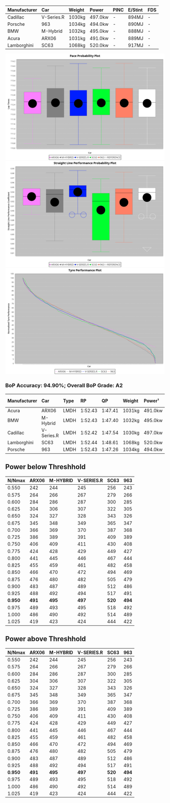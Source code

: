 | Manufacturer | Car        | Weight | Power   | PINC    | E/Stint | FDS     |
|:-|:-|:-|:-|:-|:-|:-|
| Cadillac     | V-Series.R | 1030kg | 497.0kw |    -    | 894MJ   |    -    |
| Porsche      | 963        | 1034kg | 494.0kw |    -    | 890MJ   |    -    |
| BMW          | M-Hybrid   | 1032kg | 495.0kw |    -    | 888MJ   |    -    |
| Acura        | ARX06      | 1031kg | 491.0kw |    -    | 889MJ   |    -    |
| Lamborghini  | SC63       | 1068kg | 520.0kw |    -    | 917MJ   |    -    |

![PACECHART](./IMG/AUTO.png)
![STRAIGHTLINEPERFORMANCECHART](./IMG/AUTO_sp.png)
![TYREPERFORMANCECHART](./IMG/AUTO_tw.png)

### BoP Accuracy: 94.90%; Overall BoP Grade: A2
| Manufacturer | Car        | Type | RP      | QP      | Weight | Power¹  | Threshhold | PINC    | Power²   | E/Stint | AVG Vmax  | FDS     | RDLC | L/Stint | BOP-Grade | Model Accuracy | Model Points | Match%  | SimDiff |
|:-|:-|:-|:-|:-|:-|:-|:-|:-|:-|:-|:-|:-|:-|:-|:-|:-|:-|:-|:-|
| Acura        | ARX06      | LMDH | 1:52.43 | 1:47.41 | 1031kg | 491.0kw | 0.0kph     |    -    | 491.00kw |  889MJ  | 278.93kph |    -    | 1.04 | 29      | +B2       | 100.00%        | 996          | 81.05%  | #       |
| BMW          | M-Hybrid   | LMDH | 1:52.43 | 1:47.40 | 1032kg | 495.0kw | 0.0kph     |    -    | 495.00kw |  888MJ  | 277.51kph |    -    | 1.04 | 29      | ~A1       | 100.00%        | 3339         | 100.00% | -0.67   |
| Cadillac     | V-Series.R | LMDH | 1:52.42 | 1:47.54 | 1030kg | 497.0kw | 0.0kph     |    -    | 497.00kw |  894MJ  | 279.70kph |    -    | 1.04 | 29      | ~A1       | 99.56%         | 5841         | 95.27%  | +1.32   |
| Lamborghini  | SC63       | LMDH | 1:52.44 | 1:48.61 | 1068kg | 520.0kw | 0.0kph     |    -    | 520.00kw |  917MJ  | 275.70kph |    -    | 1.03 | 29      | ~A1       | 100.00%        | 784          | 98.19%  | #       |
| Porsche      | 963        | LMDH | 1:52.43 | 1:47.26 | 1034kg | 494.0kw | 0.0kph     |    -    | 494.00kw |  890MJ  | 277.22kph |    -    | 1.04 | 29      | ~A1       | 98.39%         | 16118        | 100.00% | +1.01   |

## Power below Threshhold
| N/Nmax    | ARX06   | M-HYBRID | V-SERIES.R | SC63    | 963     |
|:-|:-|:-|:-|:-|:-|
|  0.550    |  242    |  244     |  245       |  256    |  243    |
|  0.575    |  264    |  266     |  267       |  279    |  266    |
|  0.600    |  284    |  286     |  287       |  300    |  285    |
|  0.625    |  304    |  306     |  307       |  322    |  305    |
|  0.650    |  324    |  327     |  328       |  343    |  326    |
|  0.675    |  345    |  348     |  349       |  365    |  347    |
|  0.700    |  366    |  369     |  370       |  387    |  368    |
|  0.725    |  386    |  389     |  391       |  409    |  389    |
|  0.750    |  406    |  409     |  411       |  430    |  408    |
|  0.775    |  424    |  428     |  429       |  449    |  427    |
|  0.800    |  441    |  445     |  446       |  467    |  444    |
|  0.825    |  455    |  459     |  461       |  482    |  458    |
|  0.850    |  466    |  470     |  472       |  494    |  469    |
|  0.875    |  476    |  480     |  482       |  505    |  479    |
|  0.900    |  483    |  487     |  489       |  512    |  486    |
|  0.925    |  488    |  492     |  494       |  517    |  491    |
| **0.950** | **491** | **495**  | **497**    | **520** | **494** |
|  0.975    |  489    |  493     |  495       |  518    |  492    |
|  1.000    |  486    |  490     |  492       |  514    |  489    |
|  1.025    |  419    |  423     |  424       |  444    |  422    |

## Power above Threshhold
| N/Nmax    | ARX06   | M-HYBRID | V-SERIES.R | SC63    | 963     |
|:-|:-|:-|:-|:-|:-|
|  0.550    |  242    |  244     |  245       |  256    |  243    |
|  0.575    |  264    |  266     |  267       |  279    |  266    |
|  0.600    |  284    |  286     |  287       |  300    |  285    |
|  0.625    |  304    |  306     |  307       |  322    |  305    |
|  0.650    |  324    |  327     |  328       |  343    |  326    |
|  0.675    |  345    |  348     |  349       |  365    |  347    |
|  0.700    |  366    |  369     |  370       |  387    |  368    |
|  0.725    |  386    |  389     |  391       |  409    |  389    |
|  0.750    |  406    |  409     |  411       |  430    |  408    |
|  0.775    |  424    |  428     |  429       |  449    |  427    |
|  0.800    |  441    |  445     |  446       |  467    |  444    |
|  0.825    |  455    |  459     |  461       |  482    |  458    |
|  0.850    |  466    |  470     |  472       |  494    |  469    |
|  0.875    |  476    |  480     |  482       |  505    |  479    |
|  0.900    |  483    |  487     |  489       |  512    |  486    |
|  0.925    |  488    |  492     |  494       |  517    |  491    |
| **0.950** | **491** | **495**  | **497**    | **520** | **494** |
|  0.975    |  489    |  493     |  495       |  518    |  492    |
|  1.000    |  486    |  490     |  492       |  514    |  489    |
|  1.025    |  419    |  423     |  424       |  444    |  422    |
